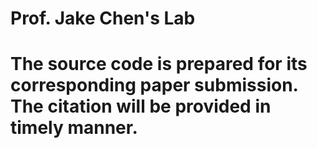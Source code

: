 # Prof. Jake Chen's Lab


# The source code is prepared for its corresponding paper submission. The citation will be provided in timely manner.
